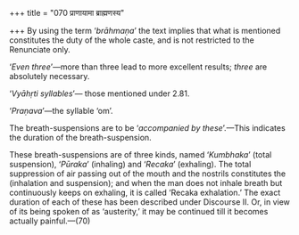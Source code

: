 +++
title = "070 प्राणायामा ब्राह्मणस्य"

+++
By using the term ‘*brāhmaṇa*’ the text implies that what is mentioned
constitutes the duty of the whole caste, and is not restricted to the
Renunciate only.

‘*Even three*’—more than three lead to more excellent results; *three*
are absolutely necessary.

‘*Vyāhṛti syllables*’— those mentioned under 2.81.

‘*Praṇava*’—the syllable ‘om’.

The breath-suspensions are to be ‘*accompanied by these*’.—This
indicates the duration of the breath-suspension.

These breath-suspensions are of three kinds, named ‘*Kumbhaka*’ (total
suspension), ‘*Pūraka*’ (inhaling) and ‘*Recaka*’ (exhaling). The total
suppression of air passing out of the mouth and the nostrils constitutes
the (inhalation and suspension); and when the man does not inhale breath
but continuously keeps on exhaling, it is called ‘Recaka exhalation.’
The exact duration of each of these has been described under Discourse
II. Or, in view of its being spoken of as ‘austerity,’ it may be
continued till it becomes actually painful.—(70)


